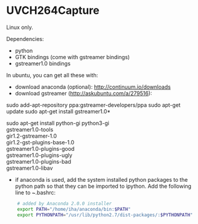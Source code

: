 UVCH264Capture
==============


Linux only.

Dependencies:

- python
- GTK bindings (come with gstreamer bindings)
- gstreamer1.0 bindings

In ubuntu, you can get all these with:

- download anaconda (optional): http://continuum.io/downloads
- download gstreamer (http://askubuntu.com/a/279516):

 sudo add-apt-repository ppa:gstreamer-developers/ppa
 sudo apt-get update
 sudo apt-get install gstreamer1.0*
 
 sudo apt-get install python-gi python3-gi \
    gstreamer1.0-tools \
    gir1.2-gstreamer-1.0 \
    gir1.2-gst-plugins-base-1.0 \
    gstreamer1.0-plugins-good \
    gstreamer1.0-plugins-ugly \
    gstreamer1.0-plugins-bad \
    gstreamer1.0-libav
 
- if anaconda is used, add the system installed python packages to the python path so that they can be imported to ipython. Add the following line to ~.bashrc:

```bash    
    # added by Anaconda 2.0.0 installer
    export PATH="/home/iha/anaconda/bin:$PATH"
    export PYTHONPATH="/usr/lib/python2.7/dist-packages/:$PYTHONPATH"
```
